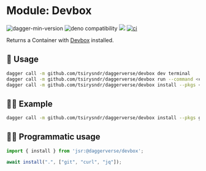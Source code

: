 # Module: Devbox

![dagger-min-version](https://img.shields.io/badge/dagger-v0.10.0-blue?color=3D66FF)
![deno compatibility](https://shield.deno.dev/deno/^1.41)
[![](https://jsr.io/badges/@daggerverse/devbox)](https://jsr.io/@daggerverse/devbox)
[![ci](https://github.com/tsirysndr/daggerverse/actions/workflows/ci.yml/badge.svg)](https://github.com/tsirysndr/daggerverse/actions/workflows/ci.yml)


Returns a Container with [Devbox](https://www.jetpack.io/devbox) installed.

## 🚀 Usage

```sh
dagger call -m github.com/tsirysndr/daggerverse/devbox dev terminal
dagger call -m github.com/tsirysndr/daggerverse/devbox run --command <command> --src <source> terminal
dagger call -m github.com/tsirysndr/daggerverse/devbox install --pkgs <packages> terminal
```

## 🧑‍🔬 Example

```sh
dagger call -m github.com/tsirysndr/daggerverse/devbox install --pkgs git,curl terminal
```

## 🧑‍💻 Programmatic usage

```typescript
import { install } from 'jsr:@daggerverse/devbox';

await install(".", ["git", "curl", "jq"]);
```
